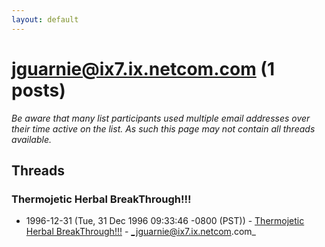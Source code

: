 ```yaml
---
layout: default
---
```


# jguarnie@ix7.ix.netcom.com (1 posts)

_Be aware that many list participants used multiple email addresses over their time active on the list. As such this page may not contain all threads available._

## Threads

### Thermojetic Herbal BreakThrough!!!
+ 1996-12-31 (Tue, 31 Dec 1996 09:33:46 -0800 (PST)) - [Thermojetic Herbal BreakThrough!!!](/archive/1996/12/36cd1f936690c6d887a0c2fa767eaa3e3432e46aac6e1ec8464bb1f4c317c6f2) - _jguarnie@ix7.ix.netcom.com_

